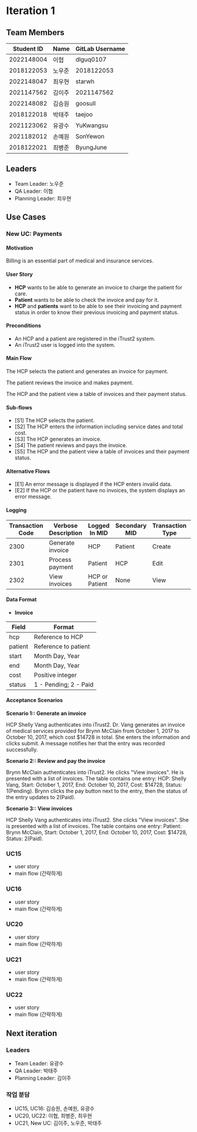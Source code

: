 # Iteration 1

## Team Members

| Student ID | Name   | GitLab Username |
| ---------- | ------ | --------------- |
| 2022148004 | 이협   | dlguq0107       |
| 2018122053 | 노우준 | 2018122053      |
| 2022148047 | 최우현 | starwh          |
| 2021147562 | 김이주 | 2021147562      |
| 2022148082 | 김승원 | goosull         |
| 2018122018 | 박태주 | taejoo          |
| 2021123062 | 유광수 | YuKwangsu       |
| 2021182012 | 손예원 | SonYewon        |
| 2018122021 | 최병준 | ByungJune       |

## Leaders

- Team Leader: 노우준
- QA Leader: 이협
- Planning Leader: 최우현

## Use Cases

### New UC: Payments

#### Motivation

Billing is an essential part of medical and insurance services.

#### User Story

- **HCP** wants to be able to generate an invoice to charge the patient for care.
- **Patient** wants to be able to check the invoice and pay for it.
- **HCP** and **patients** want to be able to see their invoicing and payment status in order to know their previous invoicing and payment status.

#### Preconditions

- An HCP and a patient are registered in the iTrust2 system.
- An iTrust2 user is logged into the system.

#### Main Flow

The HCP selects the patient and generates an invoice for payment.

The patient reviews the invoice and makes payment.

The HCP and the patient view a table of invoices and their payment status.

#### Sub-flows

- [S1] The HCP selects the patient.
- [S2] The HCP enters the information including service dates and total cost.
- [S3] The HCP generates an invoice.
- [S4] The patient reviews and pays the invoice.
- [S5] The HCP and the patient view a table of invoices and their payment status.

#### Alternative Flows

- [E1] An error message is displayed if the HCP enters invalid data.
- [E2] If the HCP or the patient have no invoices, the system displays an error message.

#### Logging

| Transaction Code | Verbose Description | Logged In MID  | Secondary MID | Transaction Type | Patient Viewable |
| ---------------- | ------------------- | -------------- | ------------- | ---------------- | ---------------- |
| 2300             | Generate invoice    | HCP            | Patient       | Create           | Yes              |
| 2301             | Process payment     | Patient        | HCP           | Edit             | Yes              |
| 2302             | View invoices       | HCP or Patient | None          | View             | Yes              |

#### Data Format

- **Invoice**

| Field   | Format                |
| ------- | --------------------- |
| hcp     | Reference to HCP      |
| patient | Reference to patient  |
| start   | Month Day, Year       |
| end     | Month Day, Year       |
| cost    | Positive integer      |
| status  | 1 - Pending; 2 - Paid |

#### Acceptance Scenarios

**Scenario 1:: Generate an invoice**

HCP Shelly Vang authenticates into iTrust2. Dr. Vang generates an invoice of medical services provided for Brynn McClain from October 1, 2017 to October 10, 2017, which cost $14728 in total. She enters the information and clicks submit. A message notifies her that the entry was recorded successfully.

**Scenario 2:: Review and pay the invoice**

Brynn McClain authenticates into iTrust2. He clicks "View invoices". He is presented with a list of invoices. The table contains one entry: HCP: Shelly Vang, Start: October 1, 2017, End: October 10, 2017, Cost: $14728, Status: 1(Pending). Brynn clicks the pay button next to the entry, then the status of the entry updates to 2(Paid).

**Scenario 3:: View invoices**

HCP Shelly Vang authenticates into iTrust2. She clicks "View invoices". She is presented with a list of invoices. The table contains one entry: Patient: Brynn McClain, Start: October 1, 2017, End: October 10, 2017, Cost: $14728, Status: 2(Paid).

### UC15

- user story
- main flow (간략하게)

### UC16

- user story
- main flow (간략하게)

### UC20

- user story
- main flow (간략하게)

### UC21

- user story
- main flow (간략하게)

### UC22

- user story
- main flow (간략하게)

## Next iteration

### Leaders

- Team Leader: 유광수
- QA Leader: 박태주
- Planning Leader: 김이주

### 작업 분담

- UC15, UC16: 김승원, 손예원, 유광수
- UC20, UC22: 이협, 최병준, 최우현
- UC21, New UC: 김이주, 노우준, 박태주
